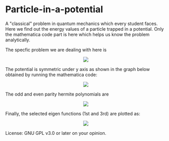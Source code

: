 # Particle-in-a-potential
A "classical" problem in quantum mechanics which every student faces. Here we find out the energy values of a particle trapped in a potential. Only the mathematica code part is here which helps us know the problem analytically.


The specfic problem we are dealing with here is 
<p align="center">
  <img src="http://i.imgur.com/eUIYwFT.png"/>
 </p>

The potential is symmetric under y axis as shown in the graph below obtained by running the mathematica code:
<p align="center">
  <img src="http://i.imgur.com/x9XJGyt.png"/>
 </p>

The odd and even parity hermite polynomials are 
<p align="center">
  <img src="http://i.imgur.com/CNWa09g.png"/>
 </p>

Finally, the selected eigen functions (1st and 3rd) are plotted as:
<p align="center">
  <img src="http://i.imgur.com/s7jdRsd.png"/>
 </p>


License: GNU GPL v3.0 or later on your opinion.
